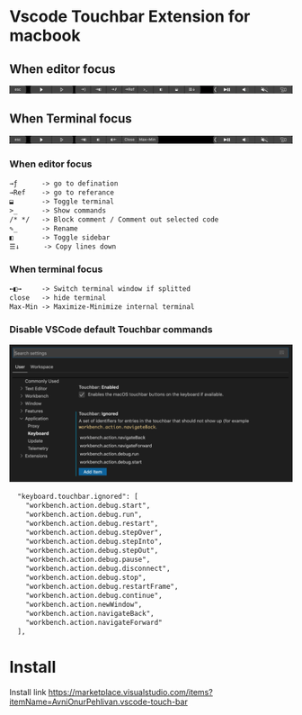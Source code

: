 # Vscode Touchbar Extension for macbook

## When editor focus
![screenshot](https://raw.githubusercontent.com/Augustpi/touch_bar/master/doc-images/screenshot.png)

## When Terminal focus
![screenshot](https://raw.githubusercontent.com/Augustpi/touch_bar/master/doc-images/screenshot1.png)

### When editor focus

```
→ƒ      -> go to defination
→Ref    -> go to referance
⬓       -> Toggle terminal
>_      -> Show commands
/* */   -> Block comment / Comment out selected code
✎_      -> Rename
◧       -> Toggle sidebar
☰↓      -> Copy lines down
```

### When terminal focus
```
←◧→     -> Switch terminal window if splitted
close   -> hide terminal
Max-Min -> Maximize-Minimize internal terminal
```
### Disable VSCode default Touchbar commands

![disable-vscode-default-touchbar](https://raw.githubusercontent.com/Augustpi/touch_bar/master/doc-images/config.png)

```
  "keyboard.touchbar.ignored": [
    "workbench.action.debug.start",
    "workbench.action.debug.run",
    "workbench.action.debug.restart",
    "workbench.action.debug.stepOver",
    "workbench.action.debug.stepInto",
    "workbench.action.debug.stepOut",
    "workbench.action.debug.pause",
    "workbench.action.debug.disconnect",
    "workbench.action.debug.stop",
    "workbench.action.debug.restartFrame",
    "workbench.action.debug.continue",
    "workbench.action.newWindow",
    "workbench.action.navigateBack",
    "workbench.action.navigateForward"
  ],
```

# Install

Install link <https://marketplace.visualstudio.com/items?itemName=AvniOnurPehlivan.vscode-touch-bar>
